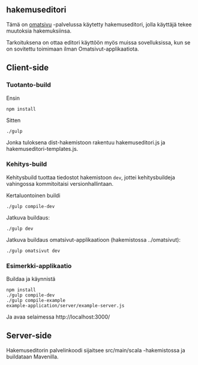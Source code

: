 ## hakemuseditori

Tämä on [omatsivu](https://github.com/Opetushallitus/omatsivut) -palvelussa käytetty hakemuseditori, jolla käyttäjä tekee muutoksia hakemuksiinsa.

Tarkoituksena on ottaa editori käyttöön myös muissa sovelluksissa, kun se on sovitettu toimimaan ilman Omatsivut-applikaatiota.

## Client-side

### Tuotanto-build

Ensin

    npm install

Sitten

    ./gulp

Jonka tuloksena dist-hakemistoon rakentuu hakemuseditori.js ja hakemuseditori-templates.js.


### Kehitys-build

Kehitysbuild tuottaa tiedostot hakemistoon `dev`, jottei kehitysbuildeja vahingossa kommitoitaisi versionhallintaan.

Kertaluontoinen buildi

    ./gulp compile-dev

Jatkuva buildaus:

    ./gulp dev

Jatkuva buildaus omatsivut-applikaatioon (hakemistossa ../omatsivut):

    ./gulp omatsivut dev

### Esimerkki-applikaatio

Buildaa ja käynnistä

    npm install
    ./gulp compile-dev
    ./gulp compile-example
    example-application/server/example-server.js

Ja avaa selaimessa http://localhost:3000/

## Server-side

Hakemuseditorin palvelinkoodi sijaitsee src/main/scala -hakemistossa ja buildataan Mavenilla.
